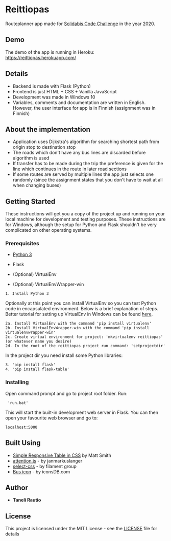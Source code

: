 # Reittiopas

Routeplanner app made for [Solidabis Code Challenge](https://koodihaaste.solidabis.com/) in the year 2020.

## Demo

The demo of the app is running in Heroku: https://reittiopas.herokuapp.com/

## Details

  * Backend is made with Flask (Python) 
  * Frontend is just HTML + CSS + Vanilla JavaScript
  * Development was made in Windows 10
  * Variables, comments and documentation are written in English. However, the user interface for app is in Finnish (assignment was in Finnish)

## About the implementation

  * Application uses Dijkstra's algorithm for searching shortest path from origin stop to destination stop
  * The roads which don't have any bus lines are discarded before algorithm is used
  * If transfer has to be made during the trip the preference is given for the line which continues in the route in later road sections
  * If some routes are served by multiple lines the app just selects one randomly (since the assignment states that you don't have to wait at all when changing buses)

## Getting Started

These instructions will get you a copy of the project up and running on your local machine for development and testing purposes. These instructions are for Windows, although the setup for Python and Flask shouldn't be very complicated on other operating systems.

### Prerequisites

  * [Python 3](https://www.python.org/downloads/windows/) 
  * Flask

  * (Optional) VirtualEnv
  * (Optional) VirtualEnvWrapper-win

```
1. Install Python 3
```

Optionally at this point you can install VirtualEnv so you can test Python code in encapsulated environment. Below is a brief explanation of steps. Better tutorial for setting up VirtualEnv in Windows can be found [here](https://timmyreilly.azurewebsites.net/python-flask-windows-development-environment-setup/). 

```
2a. Install VirtualEnv with the command 'pip install virtualenv'
2b. Install VirtualEnvWrapper-win with the command 'pip install virtualenvwrapper-win'
2c. Create virtual environment for project: 'mkvirtualenv reittiopas' (or whatever name you desire)
2d. In the root of the reittiopas project run command: 'setprojectdir'
```

In the project dir you need install some Python libraries:

```
3. 'pip install flask'
4. 'pip install flask-table'
```

### Installing

Open command prompt and go to project root folder. Run:

```
 'run.bat'
```
This will start the built-in development web server in Flask. You can then open your favourite web browser and go to: 

```
localhost:5000
```

## Built Using

* [Simple Responsive Table in CSS](https://codepen.io/AllThingsSmitty/pen/MyqmdM) by Matt Smith
* [attention.js](https://github.com/janmarkuslanger/attention.js) - by janmarkuslanger
* [select-css](https://github.com/filamentgroup/select-css) - by filament group
* [Bus icon](https://www.iconsdb.com/black-icons/bus-icon.html) - by iconsDB.com

## Author

* **Taneli Rautio**

## License

This project is licensed under the MIT License - see the [LICENSE](LICENSE) file for details
